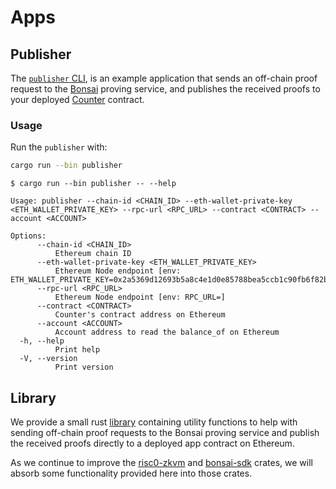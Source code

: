 # Apps

## Publisher

The [`publisher` CLI][publisher], is an example application that sends an off-chain proof request to the [Bonsai] proving service, and publishes the received proofs to your deployed [Counter] contract.

### Usage

Run the `publisher` with:

```sh
cargo run --bin publisher
```

```text
$ cargo run --bin publisher -- --help

Usage: publisher --chain-id <CHAIN_ID> --eth-wallet-private-key <ETH_WALLET_PRIVATE_KEY> --rpc-url <RPC_URL> --contract <CONTRACT> --account <ACCOUNT>

Options:
      --chain-id <CHAIN_ID>
          Ethereum chain ID
      --eth-wallet-private-key <ETH_WALLET_PRIVATE_KEY>
          Ethereum Node endpoint [env: ETH_WALLET_PRIVATE_KEY=0x2a5369d12693b5a8c4e1d0e85788bea5ccb1c90fb6f82bb33a25a216e6cce071]
      --rpc-url <RPC_URL>
          Ethereum Node endpoint [env: RPC_URL=]
      --contract <CONTRACT>
          Counter's contract address on Ethereum
      --account <ACCOUNT>
          Account address to read the balance_of on Ethereum
  -h, --help
          Print help
  -V, --version
          Print version
```

## Library

We provide a small rust [library] containing utility functions to help with sending off-chain proof requests to the Bonsai proving service and publish the received proofs directly to a deployed app contract on Ethereum.

As we continue to improve the [risc0-zkvm] and [bonsai-sdk] crates, we will absorb some functionality provided here into those crates.

[publisher]: ./src/bin/publisher.rs
[Bonsai]: https://dev.bonsai.xyz/
[library]: ./src/lib.rs
[risc0-zkvm]: https://docs.rs/risc0-zkvm/latest/risc0_zkvm/
[bonsai-sdk]: https://docs.rs/bonsai-sdk/latest/bonsai_sdk/
[Counter]: ../contracts/Counter.sol
